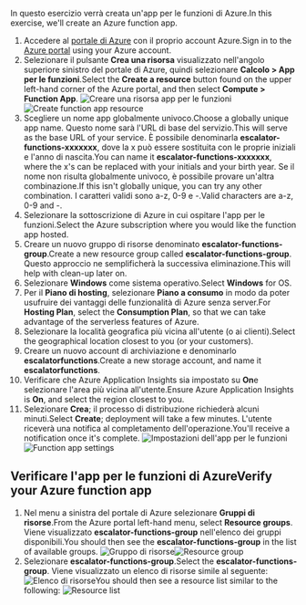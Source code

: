 <span data-ttu-id="ffa0c-101">In questo esercizio verrà creata un'app per le funzioni di Azure.</span><span class="sxs-lookup"><span data-stu-id="ffa0c-101">In this exercise, we'll create an Azure function app.</span></span>

1. <span data-ttu-id="ffa0c-102">Accedere al [portale di Azure](https://portal.azure.com) con il proprio account Azure.</span><span class="sxs-lookup"><span data-stu-id="ffa0c-102">Sign in to the [Azure portal](https://portal.azure.com) using your Azure account.</span></span>
1. <span data-ttu-id="ffa0c-103">Selezionare il pulsante **Crea una risorsa** visualizzato nell'angolo superiore sinistro del portale di Azure, quindi selezionare **Calcolo > App per le funzioni**.</span><span class="sxs-lookup"><span data-stu-id="ffa0c-103">Select the **Create a resource** button found on the upper left-hand corner of the Azure portal, and then select **Compute > Function App**.</span></span>
  <span data-ttu-id="ffa0c-104">![Creare una risorsa app per le funzioni](../images/4-create-function-app-blade.png)</span><span class="sxs-lookup"><span data-stu-id="ffa0c-104">![Create function app resource](../images/4-create-function-app-blade.png)</span></span>
1. <span data-ttu-id="ffa0c-105">Scegliere un nome app globalmente univoco.</span><span class="sxs-lookup"><span data-stu-id="ffa0c-105">Choose a globally unique app name.</span></span> <span data-ttu-id="ffa0c-106">Questo nome sarà l'URL di base del servizio.</span><span class="sxs-lookup"><span data-stu-id="ffa0c-106">This will serve as the base URL of your service.</span></span> <span data-ttu-id="ffa0c-107">È possibile denominarla **escalator-functions-xxxxxxx**, dove la x può essere sostituita con le proprie iniziali e l'anno di nascita.</span><span class="sxs-lookup"><span data-stu-id="ffa0c-107">You can name it **escalator-functions-xxxxxxx**, where the x's can be replaced with your initials and your birth year.</span></span> <span data-ttu-id="ffa0c-108">Se il nome non risulta globalmente univoco, è possibile provare un'altra combinazione.</span><span class="sxs-lookup"><span data-stu-id="ffa0c-108">If this isn't globally unique, you can try any other combination.</span></span> <span data-ttu-id="ffa0c-109">I caratteri validi sono a-z, 0-9 e -.</span><span class="sxs-lookup"><span data-stu-id="ffa0c-109">Valid characters are a-z, 0-9 and -.</span></span>
1. <span data-ttu-id="ffa0c-110">Selezionare la sottoscrizione di Azure in cui ospitare l'app per le funzioni.</span><span class="sxs-lookup"><span data-stu-id="ffa0c-110">Select the Azure subscription where you would like the function app hosted.</span></span>
1. <span data-ttu-id="ffa0c-111">Creare un nuovo gruppo di risorse denominato **escalator-functions-group**.</span><span class="sxs-lookup"><span data-stu-id="ffa0c-111">Create a new resource group called **escalator-functions-group**.</span></span> <span data-ttu-id="ffa0c-112">Questo approccio ne semplificherà la successiva eliminazione.</span><span class="sxs-lookup"><span data-stu-id="ffa0c-112">This will help with clean-up later on.</span></span>
1. <span data-ttu-id="ffa0c-113">Selezionare **Windows** come sistema operativo.</span><span class="sxs-lookup"><span data-stu-id="ffa0c-113">Select **Windows** for OS.</span></span>
1. <span data-ttu-id="ffa0c-114">Per il **Piano di hosting**, selezionare **Piano a consumo** in modo da poter usufruire dei vantaggi delle funzionalità di Azure senza server.</span><span class="sxs-lookup"><span data-stu-id="ffa0c-114">For **Hosting Plan**, select the **Consumption Plan**, so that we can take advantage of the serverless features of Azure.</span></span>
1. <span data-ttu-id="ffa0c-115">Selezionare la località geografica più vicina all'utente (o ai clienti).</span><span class="sxs-lookup"><span data-stu-id="ffa0c-115">Select the geographical location closest to you (or your customers).</span></span>
1. <span data-ttu-id="ffa0c-116">Creare un nuovo account di archiviazione e denominarlo **escalatorfunctions**.</span><span class="sxs-lookup"><span data-stu-id="ffa0c-116">Create a new storage account, and name it **escalatorfunctions**.</span></span>
1. <span data-ttu-id="ffa0c-117">Verificare che Azure Application Insights sia impostato su **On**e selezionare l'area più vicina all'utente.</span><span class="sxs-lookup"><span data-stu-id="ffa0c-117">Ensure Azure Application Insights is **On**, and select the region closest to you.</span></span>
1. <span data-ttu-id="ffa0c-118">Selezionare **Crea**; il processo di distribuzione richiederà alcuni minuti.</span><span class="sxs-lookup"><span data-stu-id="ffa0c-118">Select **Create**; deployment will take a few minutes.</span></span> <span data-ttu-id="ffa0c-119">L'utente riceverà una notifica al completamento dell'operazione.</span><span class="sxs-lookup"><span data-stu-id="ffa0c-119">You'll receive a notification once it's complete.</span></span>
  <span data-ttu-id="ffa0c-120">![Impostazioni dell'app per le funzioni](../images/4-create-function-app-settings.png)</span><span class="sxs-lookup"><span data-stu-id="ffa0c-120">![Function app settings](../images/4-create-function-app-settings.png)</span></span>

## <a name="verify-your-azure-function-app"></a><span data-ttu-id="ffa0c-121">Verificare l'app per le funzioni di Azure</span><span class="sxs-lookup"><span data-stu-id="ffa0c-121">Verify your Azure function app</span></span>

1. <span data-ttu-id="ffa0c-122">Nel menu a sinistra del portale di Azure selezionare **Gruppi di risorse**.</span><span class="sxs-lookup"><span data-stu-id="ffa0c-122">From the Azure portal left-hand menu, select **Resource groups**.</span></span> <span data-ttu-id="ffa0c-123">Viene visualizzato **escalator-functions-group** nell'elenco dei gruppi disponibili.</span><span class="sxs-lookup"><span data-stu-id="ffa0c-123">You should then see the **escalator-functions-group** in the list of available groups.</span></span>
  <span data-ttu-id="ffa0c-124">![Gruppo di risorse](../images/4-resource-group.png)</span><span class="sxs-lookup"><span data-stu-id="ffa0c-124">![Resource group](../images/4-resource-group.png)</span></span>
1. <span data-ttu-id="ffa0c-125">Selezionare **escalator-functions-group**.</span><span class="sxs-lookup"><span data-stu-id="ffa0c-125">Select the **escalator-functions-group**.</span></span> <span data-ttu-id="ffa0c-126">Viene visualizzato un elenco di risorse simile al seguente: ![Elenco di risorse](../images/4-resource-list.png)</span><span class="sxs-lookup"><span data-stu-id="ffa0c-126">You should then see a resource list similar to the following: ![Resource list](../images/4-resource-list.png)</span></span>
